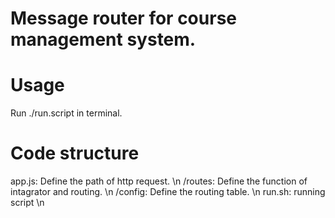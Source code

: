 # Message router for course management system.

# Usage
Run ./run.script in terminal.

# Code structure
app.js: Define the path of http request. \n
/routes: Define the function of intagrator and routing. \n
/config: Define the routing table. \n
run.sh: running script \n
